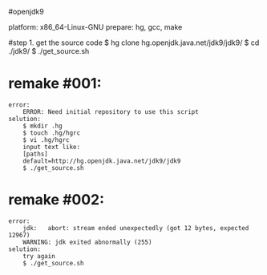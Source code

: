 #openjdk9

platform: x86_64-Linux-GNU
prepare: hg, gcc, make

#step 1. get the source code 
    $ hg clone hg.openjdk.java.net/jdk9/jdk9/
    $ cd ./jdk9/
    $ ./get_source.sh

# remake #001:
    error: 
        ERROR: Need initial repository to use this script
    selution:
        $ mkdir .hg
        $ touch .hg/hgrc
        $ vi .hg/hgrc
        input text like:
        [paths]
        default=http://hg.openjdk.java.net/jdk9/jdk9
        $ ./get_source.sh

# remake #002:
    error:
        jdk:   abort: stream ended unexpectedly (got 12 bytes, expected 12967)
        WARNING: jdk exited abnormally (255)
    selution:
        try again
        $ ./get_source.sh
